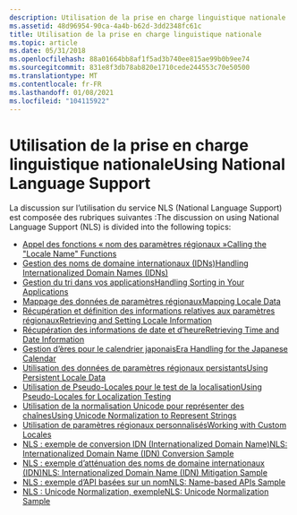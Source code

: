 ```yaml
---
description: Utilisation de la prise en charge linguistique nationale
ms.assetid: 48d96954-90ca-4a4b-b62d-3dd2348fc61c
title: Utilisation de la prise en charge linguistique nationale
ms.topic: article
ms.date: 05/31/2018
ms.openlocfilehash: 88a01664bb8af1f5ad3b740ee815ae99b0b9ee74
ms.sourcegitcommit: 831e8f3db78ab820e1710cede244553c70e50500
ms.translationtype: MT
ms.contentlocale: fr-FR
ms.lasthandoff: 01/08/2021
ms.locfileid: "104115922"
---
```

# <a name="using-national-language-support"></a><span data-ttu-id="59343-103">Utilisation de la prise en charge linguistique nationale</span><span class="sxs-lookup"><span data-stu-id="59343-103">Using National Language Support</span></span>

<span data-ttu-id="59343-104">La discussion sur l’utilisation du service NLS (National Language Support) est composée des rubriques suivantes :</span><span class="sxs-lookup"><span data-stu-id="59343-104">The discussion on using National Language Support (NLS) is divided into the following topics:</span></span>

-   [<span data-ttu-id="59343-105">Appel des fonctions « nom des paramètres régionaux »</span><span class="sxs-lookup"><span data-stu-id="59343-105">Calling the "Locale Name" Functions</span></span>](calling-the--locale-name--functions.md)
-   [<span data-ttu-id="59343-106">Gestion des noms de domaine internationaux (IDNs)</span><span class="sxs-lookup"><span data-stu-id="59343-106">Handling Internationalized Domain Names (IDNs)</span></span>](handling-internationalized-domain-names--idns.md)
-   [<span data-ttu-id="59343-107">Gestion du tri dans vos applications</span><span class="sxs-lookup"><span data-stu-id="59343-107">Handling Sorting in Your Applications</span></span>](handling-sorting-in-your-applications.md)
-   [<span data-ttu-id="59343-108">Mappage des données de paramètres régionaux</span><span class="sxs-lookup"><span data-stu-id="59343-108">Mapping Locale Data</span></span>](mapping-locale-data.md)
-   [<span data-ttu-id="59343-109">Récupération et définition des informations relatives aux paramètres régionaux</span><span class="sxs-lookup"><span data-stu-id="59343-109">Retrieving and Setting Locale Information</span></span>](retrieving-and-setting-locale-information.md)
-   [<span data-ttu-id="59343-110">Récupération des informations de date et d’heure</span><span class="sxs-lookup"><span data-stu-id="59343-110">Retrieving Time and Date Information</span></span>](retrieving-time-and-date-information.md)
-   [<span data-ttu-id="59343-111">Gestion d’ères pour le calendrier japonais</span><span class="sxs-lookup"><span data-stu-id="59343-111">Era Handling for the Japanese Calendar</span></span>](era-handling-for-the-japanese-calendar.md)
-   [<span data-ttu-id="59343-112">Utilisation des données de paramètres régionaux persistants</span><span class="sxs-lookup"><span data-stu-id="59343-112">Using Persistent Locale Data</span></span>](using-persistent-locale-data.md)
-   [<span data-ttu-id="59343-113">Utilisation de Pseudo-Locales pour le test de la localisation</span><span class="sxs-lookup"><span data-stu-id="59343-113">Using Pseudo-Locales for Localization Testing</span></span>](using-pseudo-locales-for-localization-testing.md)
-   [<span data-ttu-id="59343-114">Utilisation de la normalisation Unicode pour représenter des chaînes</span><span class="sxs-lookup"><span data-stu-id="59343-114">Using Unicode Normalization to Represent Strings</span></span>](using-unicode-normalization-to-represent-strings.md)
-   [<span data-ttu-id="59343-115">Utilisation de paramètres régionaux personnalisés</span><span class="sxs-lookup"><span data-stu-id="59343-115">Working with Custom Locales</span></span>](working-with-custom-locales.md)
-   [<span data-ttu-id="59343-116">NLS : exemple de conversion IDN (Internationalized Domain Name)</span><span class="sxs-lookup"><span data-stu-id="59343-116">NLS: Internationalized Domain Name (IDN) Conversion Sample</span></span>](nls--internationalized-domain-name--idn--conversion-sample.md)
-   [<span data-ttu-id="59343-117">NLS : exemple d’atténuation des noms de domaine internationaux (IDN)</span><span class="sxs-lookup"><span data-stu-id="59343-117">NLS: Internationalized Domain Name (IDN) Mitigation Sample</span></span>](nls--internationalized-domain-name--idn--mitigation-sample.md)
-   [<span data-ttu-id="59343-118">NLS : exemple d’API basées sur un nom</span><span class="sxs-lookup"><span data-stu-id="59343-118">NLS: Name-based APIs Sample</span></span>](nls--name-based-apis-sample.md)
-   [<span data-ttu-id="59343-119">NLS : Unicode Normalization, exemple</span><span class="sxs-lookup"><span data-stu-id="59343-119">NLS: Unicode Normalization Sample</span></span>](nls--unicode-normalization-sample.md)

 

 



